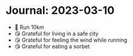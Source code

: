 # Journal: 2023-03-10

* 🏃 Run 10km
* 😘 Grateful for living in a safe city
* 😘 Grateful for feeling the wind while running
* 😘 Grateful for eating a sorbet

